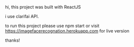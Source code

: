 hi, this project was built with ReactJS

i use clarifai API.

to run this project please use npm start or visit
 https://imagefacerecognation.herokuapp.com for live version

thanks!